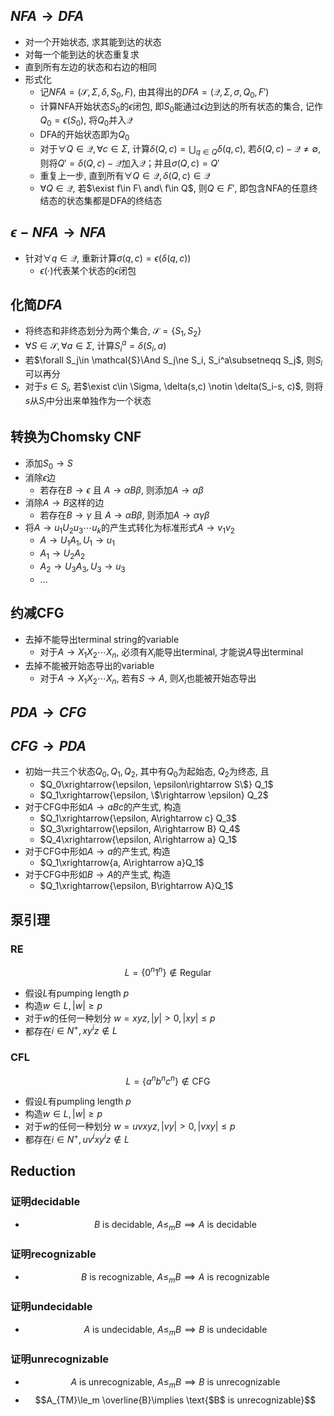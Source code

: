 ## $NFA \rightarrow DFA$
- 对一个开始状态, 求其能到达的状态
- 对每一个能到达的状态重复求
- 直到所有左边的状态和右边的相同
- 形式化
  - 记$NFA=(\mathcal{S},\Sigma, \delta,S_0,F)$, 由其得出的$DFA = (\mathcal{Q},\Sigma, \sigma, Q_0,F')$
  - 计算NFA开始状态$S_0$的$\epsilon$闭包, 即$S_0$能通过$\epsilon$边到达的所有状态的集合, 记作$Q_0 = \epsilon(S_0)$, 将$Q_0$并入$\mathcal{Q}$
  - DFA的开始状态即为$Q_0$
  - 对于$\forall Q\in \mathcal{Q}, \forall c\in \Sigma$, 计算$\delta(Q,c) = \bigcup_{q\in Q}\delta(q,c)$, 若$\delta(Q,c) - \mathcal{Q}\ne \emptyset$, 则将$Q' = \delta(Q,c) - \mathcal{Q}$加入$\mathcal{Q}$；并且$\sigma(Q,c) = Q'$
  - 重复上一步, 直到所有$\forall Q\in \mathcal{Q}, \delta(Q,c)\in \mathcal{Q}$
  - $\forall Q\in \mathcal{Q}$, 若$\exist f\in F\ and\ f\in Q$, 则$Q\in F'$, 即包含NFA的任意终结态的状态集都是DFA的终结态
## $\epsilon-NFA \rightarrow NFA$
- 针对$\forall q \in \mathcal{Q}$, 重新计算$\sigma(q,c) = \epsilon(\delta(q,c))$
  - $\epsilon(\cdot)$代表某个状态的$\epsilon$闭包
## 化简$DFA$
- 将终态和非终态划分为两个集合, $\mathcal{S}=\{S_1,S_2\}$
- $\forall S\in \mathcal{S}, \forall a\in \Sigma$, 计算$S_i^a = \delta(S_i,a)$
- 若$\forall S_j\in \mathcal{S}\And S_j\ne S_i, S_i^a\subsetneqq S_j$, 则$S_i$可以再分
- 对于$s\in S_i$, 若$\exist c\in \Sigma, \delta(s,c) \notin \delta(S_i-s, c)$, 则将$s$从$S_i$中分出来单独作为一个状态

## 转换为Chomsky CNF
- 添加$S_0\rightarrow S$
- 消除$\epsilon$边
  - 若存在$B\rightarrow \epsilon$ 且 $A\rightarrow \alpha B\beta$, 则添加$A\rightarrow \alpha\beta$
- 消除$A\rightarrow B$这样的边
  - 若存在$B\rightarrow \gamma$ 且 $A\rightarrow \alpha B\beta$, 则添加$A\rightarrow \alpha \gamma \beta$
- 将$A\rightarrow u_1U_2u_3\cdots u_k$的产生式转化为标准形式$A\rightarrow v_1v_2$
  - $A\rightarrow U_1A_1, U_1 \rightarrow u_1$
  - $A_1\rightarrow U_2A_2$
  - $A_2\rightarrow U_3A_3, U_3\rightarrow u_3$
  - ...
## 约减CFG
- 去掉不能导出terminal string的variable
  - 对于$A\rightarrow X_1X_2\cdots X_n$, 必须有$X_i$能导出terminal, 才能说$A$导出terminal
- 去掉不能被开始态导出的variable
  - 对于$A\rightarrow X_1X_2\cdots X_n$, 若有$S\rightarrow A$, 则$X_i$也能被开始态导出
## $PDA\rightarrow CFG$
## $CFG\rightarrow PDA$
- 初始一共三个状态$Q_0,Q_1,Q_2$, 其中有$Q_0$为起始态, $Q_2$为终态, 且
  - $Q_0\xrightarrow{\epsilon, \epsilon\rightarrow S\$} Q_1$
  - $Q_1\xrightarrow{\epsilon, \$\rightarrow \epsilon} Q_2$
- 对于CFG中形如$A\rightarrow aBc$的产生式, 构造
  - $Q_1\xrightarrow{\epsilon, A\rightarrow c} Q_3$
  - $Q_3\xrightarrow{\epsilon, A\rightarrow B} Q_4$
  - $Q_4\xrightarrow{\epsilon, A\rightarrow a} Q_1$
- 对于CFG中形如$A\rightarrow a$的产生式, 构造
  - $Q_1\xrightarrow{a, A\rightarrow a}Q_1$
- 对于CFG中形如$B\rightarrow A$的产生式, 构造
  - $Q_1\xrightarrow{\epsilon, B\rightarrow A}Q_1$


## 泵引理
### RE
$$L=\{0^n1^n\}\notin \mathsf{Regular}$$
- 假设$L$有pumping length $p$
- 构造$w\in L, |w|\ge p$
- 对于$w$的任何一种划分 $w = xyz, |y| > 0, |xy| \le p$
- 都存在$i\in N^+, xy^iz\notin L$
### CFL
$$L=\{a^nb^nc^n\}\notin \mathsf{CFG}$$
- 假设$L$有pumpling length $p$
- 构造$w\in L, |w|\ge p$
- 对于$w$的任何一种划分 $w = uvxyz, |vy| > 0, |vxy| \le p$
- 都存在$i\in N^+, uv^ixy^iz\notin L$

## Reduction
### 证明decidable
- $$\text{$B$ is decidable, } A\le_mB\implies \text{$A$ is decidable}$$

### 证明recognizable
- $$\text{$B$ is recognizable, }A\le_m B\implies \text{$A$ is recognizable}$$

### 证明undecidable
- $$\text{$A$ is undecidable, } A\le_mB\implies \text{$B$ is undecidable}$$

### 证明unrecognizable
- $$\text{$A$ is unrecognizable, } A\le_mB\implies \text{$B$ is unrecognizable}$$
- $$A_{TM}\le_m \overline{B}\implies \text{$B$ is unrecognizable}$$